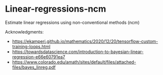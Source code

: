 # Linear-regressions-ncm
Estimate linear regressions using non-conventional methods (ncm)

Acknowledgments:
- https://ekamperi.github.io/mathematics/2020/12/20/tensorflow-custom-training-loops.html
- https://towardsdatascience.com/introduction-to-bayesian-linear-regression-e66e60791ea7
- https://www.colorado.edu/amath/sites/default/files/attached-files/bayes_linreg.pdf
